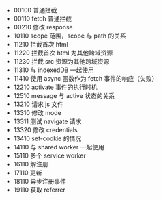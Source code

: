 - 00100 普通拦截
- 00110 fetch 普通拦截
- 00210 修改 response
- 10110 scope 范围，scope 与 path 的关系
- 11210 拦截首次 html
- 11220 拦截首次 html 为其他跨域资源
- 11230 拦截 src 资源为其他跨域资源
- 11310 与 indexedDB 一起使用
- 11410 使用 async 函数作为 fetch 事件的响应（失败）
- 12210 activate 事件的执行时机
- 12510 message 与 active 状态的关系
- 13210 请求 js 文件
- 13310 修改 mode
- 13311 测试 navigate 请求
- 13320 修改 credentials
- 13410 set-cookie 的情况
- 14110 与 shared worker 一起使用
- 15110 多个 service worker
- 16110 解注册
- 17110 更新
- 18110 异步注册事件
- 19110 获取 referrer
